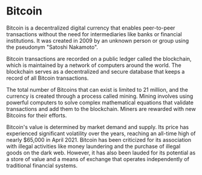 # Bitcoin

Bitcoin is a decentralized digital currency that enables peer-to-peer transactions without the need for intermediaries like banks or financial institutions. It was created in 2009 by an unknown person or group using the pseudonym "Satoshi Nakamoto".

Bitcoin transactions are recorded on a public ledger called the blockchain, which is maintained by a network of computers around the world. The blockchain serves as a decentralized and secure database that keeps a record of all Bitcoin transactions.

The total number of Bitcoins that can exist is limited to 21 million, and the currency is created through a process called mining. Mining involves using powerful computers to solve complex mathematical equations that validate transactions and add them to the blockchain. Miners are rewarded with new Bitcoins for their efforts.

Bitcoin's value is determined by market demand and supply. Its price has experienced significant volatility over the years, reaching an all-time high of nearly $65,000 in April 2021. Bitcoin has been criticized for its association with illegal activities like money laundering and the purchase of illegal goods on the dark web. However, it has also been lauded for its potential as a store of value and a means of exchange that operates independently of traditional financial systems.
